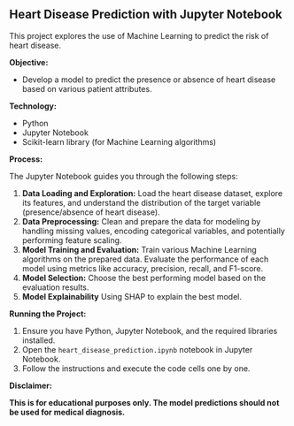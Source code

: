 ## Heart Disease Prediction with Jupyter Notebook

This project explores the use of Machine Learning to predict the risk of heart disease. 

**Objective:**

* Develop a model to predict the presence or absence of heart disease based on various patient attributes.

**Technology:**

* Python
* Jupyter Notebook
* Scikit-learn library (for Machine Learning algorithms)


**Process:**

The Jupyter Notebook guides you through the following steps:

1. **Data Loading and Exploration:** Load the heart disease dataset, explore its features, and understand the distribution of the target variable (presence/absence of heart disease).
2. **Data Preprocessing:** Clean and prepare the data for modeling by handling missing values, encoding categorical variables, and potentially performing feature scaling.
3. **Model Training and Evaluation:** Train various Machine Learning algorithms on the prepared data. Evaluate the performance of each model using metrics like accuracy, precision, recall, and F1-score. 
4. **Model Selection:** Choose the best performing model based on the evaluation results.
5. **Model Explainability** Using SHAP to explain the best model.

**Running the Project:**

1. Ensure you have Python, Jupyter Notebook, and the required libraries installed.
2. Open the `heart_disease_prediction.ipynb` notebook in Jupyter Notebook.
3. Follow the instructions and execute the code cells one by one.

**Disclaimer:**

**This is for educational purposes only. The model predictions should not be used for medical diagnosis.**
